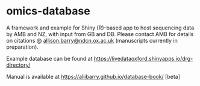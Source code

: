 # omics-database
A framework and example for Shiny (R)-based app to host sequencing data by AMB and NZ, with input from GB and DB. Please contact AMB for details on citations @ allison.barry@ndcn.ox.ac.uk (manuscripts currently in preparation).

Example database can be found at <https://livedataoxford.shinyapps.io/drg-directory/>  

Manual is available at <https://aliibarry.github.io/database-book/> [beta]  




